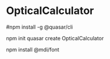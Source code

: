 # OpticalCalculator

#npm install -g @quasar/cli

npm init quasar create OpticalCalculator

npm install @mdi/font

